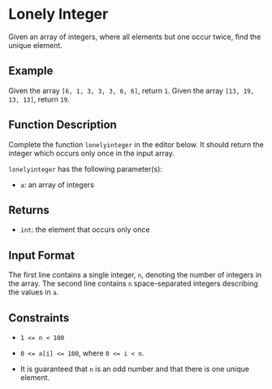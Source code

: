 # Lonely Integer

Given an array of integers, where all elements but one occur twice, find the unique element.

## Example

Given the array `[6, 1, 3, 3, 3, 6, 6]`, return `1`. Given the array `[13, 19, 13, 13]`, return `19`.

## Function Description

Complete the function `lonelyinteger` in the editor below. It should return the integer which occurs only once in the input array.

`lonelyinteger` has the following parameter(s):

- `a`: an array of integers

## Returns

- `int`: the element that occurs only once

## Input Format

The first line contains a single integer, `n`, denoting the number of integers in the array.
The second line contains `n` space-separated integers describing the values in `a`.

## Constraints

- `1 <= n < 100`

- `0 <= a[i] <= 100`, where `0 <= i < n`.

- It is guaranteed that `n` is an odd number and that there is one unique element.
